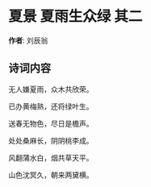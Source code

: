 # 夏景 夏雨生众绿 其二

**作者**: 刘辰翁

## 诗词内容

无人嫌夏雨，众木共欣荣。

已办黄梅熟，还将绿叶生。

送春无物色，尽日是檐声。

处处桑麻长，阴阴桃李成。

风翻蒲水白，烟共草天平。

山色沈冥久，朝来两黛横。

